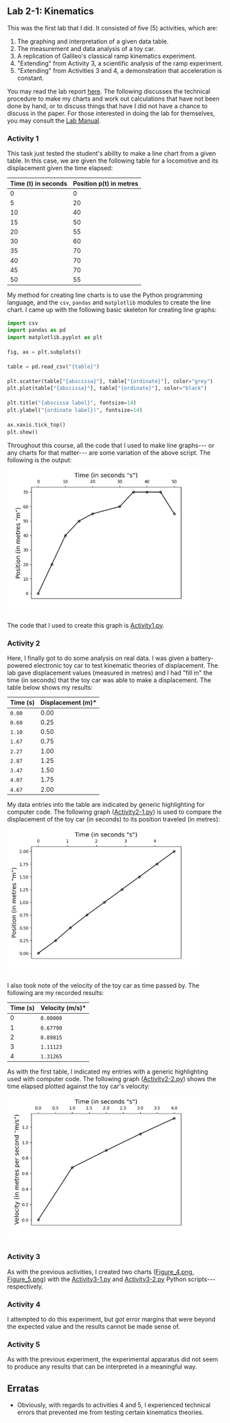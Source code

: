 
## Lab 2-1: Kinematics

This was the first lab that I did. It consisted of five (5) activities, which are:

1. The graphing and interpretation of a given data table.
2. The measurement and data analysis of a toy car.
3. A replication of Galileo's classical ramp kinematics experiment.
4. "Extending" from Activity 3, a scientific analysis of the ramp experiment.
5. "Extending" from Activities 3 and 4, a demonstration that acceleration is constant.

You may read the lab report [here](./2-1.pdf). The following discusses the technical procedure to make my charts and work out calculations that have not been done by hand, or to discuss things that have I did not have a chance to discuss in the paper. For those interested in doing the lab for themselves, you may consult the [Lab Manual](./Kinematics_Lab.pdf).

### Activity 1

This task just tested the student's ability to make a line chart from a given table. In this case, we are given the following table for a locomotive and its displacement given the time elapsed:

|__Time (t) in seconds__|__Position p(t) in metres__|
|-----------------------|---------------------------|
|0|0|
|5|20|
|10|40|
|15|50|
|20|55|
|30|60|
|35|70|
|40|70|
|45|70|
|50|55|

My method for creating line charts is to use the Python programming language, and the ``csv``, ``pandas`` and ``matplotlib`` modules to create the line chart. I came up with the following basic skeleton for creating line graphs:

```python
import csv
import pandas as pd
import matplotlib.pyplot as plt

fig, ax = plt.subplots()

table = pd.read_csv("{table}")

plt.scatter(table["{abscissa}"], table["{ordinate}"], color="grey")
plt.plot(table["{abscissa}"], table["{ordinate}"], color="black")

plt.title("{abscissa label}", fontsize=14)
plt.ylabel("{ordinate label})", fontsize=14)

ax.xaxis.tick_top()
plt.show()
```

Throughout this course, all the code that I used to make line graphs--- or any charts for that matter--- are some variation of the above script. The following is the output:

<img width="450px" src="./figures/Figure_1.png" />

The code that I used to create this graph is [Activity1.py](./code/Activity1.py).

### Activity 2

Here, I finally got to do some analysis on real data. I was given a battery-powered electronic toy car to test kinematic theories of displacement. The lab gave displacement values (measured in metres) and I had "fill in" the time (in seconds) that the toy car was able to make a displacement. The table below shows my results:

| __Time (s)__ | __Displacement (m)*__ |
|--------------|-----------------------|
|``0.00``|0.00|
|``0.60``|0.25|
|``1.10``|0.50|
|``1.67``|0.75|
|``2.27``|1.00|
|``2.87``|1.25|
|``3.47``|1.50|
|``4.07``|1.75|
|``4.67``|2.00|

My data entries into the table are indicated by generic highlighting for computer code. The following graph \([Activity2-1.py](./code/Activity2-1.py)\) is used to compare the displacement of the toy car (in seconds) to its position traveled (in metres):

<img width="450px" src="./figures/Figure_2.png" />

I also took note of the velocity of the toy car as time passed by. The following are my recorded results:

| __Time (s)__ | __Velocity (m/s)*__ |
|--------------|---------------------|
|0|``0.00000``|
|1|``0.67790``|
|2|``0.89815``|
|3|``1.11123``|
|4|``1.31265``|

As with the first table, I indicated my entries with a generic highlighting used with computer code. The following graph \([Activity2-2.py](./code/Activity2-2.py)\) shows the time elapsed plotted against the toy car's velocity:

<img width="450px" src="./figures/Figure_3.png" />

### Activity 3

As with the previous activities, I created two charts \([Figure_4.png](./figures/Figure_4.png), [Figure_5.png](./figures/Figure_5.png)\) with the [Activity3-1.py](./code/Activity3-1.py) and [Activity3-2.py](./code/Activity3-1.py) Python scripts--- respectively.

### Activity 4

I attempted to do this experiment, but got error margins that were beyond the expected value and the results cannot be made sense of.

### Activity 5

As with the previous experiment, the experimental apparatus did not seem to produce any results that can be interpreted in a meaningful way.

## Erratas

* Obviously, with regards to activities 4 and 5, I experienced technical errors that prevented me from testing certain kinematics theories.

